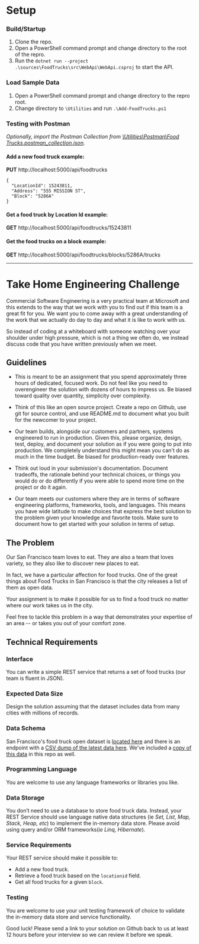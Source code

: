 # Setup

### Build/Startup
1. Clone the repo.
2. Open a PowerShell command prompt and change directory to the root of the repro.
3. Run the `dotnet run --project .\sources\FoodTrucks\src\WebApi\WebApi.csproj` to start the API.

### Load Sample Data
1. Open a PowerShell command prompt and change directory to the repro root.
2. Change directory to `\Utilities` and run `.\Add-FoodTrucks.ps1`

### Testing with Postman
*Optionally, import the Postman Collection from [\Utilities\Postman\Food Trucks.postman_collection.json](https://github.com/skimber1/take-home-engineering-challenge/blob/main/Utilities/Add-FoodTrucks.ps1).*

#### Add a new food truck example:
**PUT** http://localhost:5000/api/foodtrucks  

```
{  
  "LocationId": 15243811,  
  "Address": "555 MISSION ST",  
  "Block": "5286A"
}
```

#### Get a food truck by Location Id example:
**GET** http://localhost:5000/api/foodtrucks/15243811

#### Get the food trucks on a block example:
**GET** http://localhost:5000/api/foodtrucks/blocks/5286A/trucks


___


# Take Home Engineering Challenge

Commercial Software Engineering is a very practical team at Microsoft and this extends to the way that we work with you to find out if this team is a great fit for you. We want you to come away with a great understanding of the work that we actually do day to day and what it is like to work with us.

So instead of coding at a whiteboard with someone watching over your shoulder under high pressure, which is not a thing we often do, we instead discuss code that you have written previously when we meet.

## Guidelines

-   This is meant to be an assignment that you spend approximately three hours of dedicated, focused work. Do not feel like you need to overengineer the solution with dozens of hours to impress us. Be biased toward quality over quantity, simplicity over complexity.

-   Think of this like an open source project. Create a repo on Github, use git for source control, and use README.md to document what you built for the newcomer to your project.

-   Our team builds, alongside our customers and partners, systems engineered to run in production. Given this, please organize, design, test, deploy, and document your solution as if you were going to put into production. We completely understand this might mean you can't do as much in the time budget. Be biased for production-ready over features.

-   Think out loud in your submission's documentation. Document tradeoffs, the rationale behind your technical choices, or things you would do or do differently if you were able to spend more time on the project or do it again.

-   Our team meets our customers where they are in terms of software engineering platforms, frameworks, tools, and languages. This means you have wide latitude to make choices that express the best solution to the problem given your knowledge and favorite tools. Make sure to document how to get started with your solution in terms of setup.

## The Problem

Our San Francisco team loves to eat. They are also a team that loves variety, so they also like to discover new places to eat.

In fact, we have a particular affection for food trucks. One of the great things about Food Trucks in San Francisco is that the city releases a list of them as open data.

Your assignment is to make it possible for us to find a food truck no matter where our work takes us in the city.

Feel free to tackle this problem in a way that demonstrates your expertise of an area -- or takes you out of your comfort zone.

## Technical Requirements

### Interface

You can write a simple REST service that returns a set of food trucks (our team is fluent in JSON).

### Expected Data Size

Design the solution assuming that the dataset includes data from many cities with millions of records.

### Data Schema

San Francisco's food truck open dataset is [located here](https://data.sfgov.org/Economy-and-Community/Mobile-Food-Facility-Permit/rqzj-sfat/data) and there is an endpoint with a [CSV dump of the latest data here](https://data.sfgov.org/api/views/rqzj-sfat/rows.csv). We've included a [copy of this data](./Mobile_Food_Facility_Permit.csv) in this repo as well.

### Programming Language 

You are welcome to use any language frameworks or libraries you like. 

### Data Storage

You don’t need to use a database to store food truck data. Instead, your REST Service should use language native data structures (ie _Set, List, Map, Stack, Heap, etc_) to implement the in-memory data store. Please avoid using query and/or ORM frameworks(_ie Linq, Hibernate_).

### Service Requirements

Your REST service should make it possible to:

- Add a new food truck.
- Retrieve a food truck based on the `locationid` field.
- Get all food trucks for a given `block`.

### Testing

You are welcome to use your unit testing framework of choice to validate the in-memory data store and service functionality.

Good luck! Please send a link to your solution on Github back to us at least 12 hours before your interview so we can review it before we speak.
